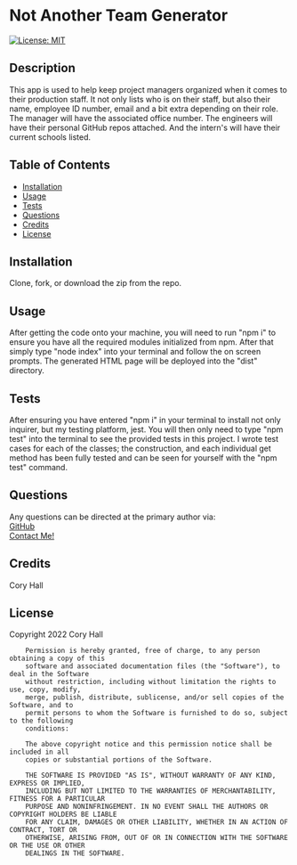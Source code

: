   # Not Another Team Generator

  [![License: MIT](https://img.shields.io/badge/License-MIT-yellow.svg)](https://opensource.org/licenses/MIT)
  ## Description
  This app is used to help keep project managers organized when it comes to their production staff. It not only lists who is on their staff, but also their name, employee ID number, email and a bit extra depending on their role. The manager will have the associated office number. The engineers will have their personal GitHub repos attached. And the intern's will have their current schools listed.

  ## Table of Contents
  - [Installation](#installation)
  - [Usage](#usage)
  - [Tests](#tests)
  - [Questions](#questions)
  - [Credits](#credits)
  - [License](#license)

  ## Installation
  Clone, fork, or download the zip from the repo.

  ## Usage
  After getting the code onto your machine, you will need to run "npm i" to ensure you have all the required modules initialized from npm. After that simply type "node index" into your terminal and follow the on screen prompts. The generated HTML page will be deployed into the "dist" directory.

  ## Tests
  After ensuring you have entered "npm i" in your terminal to install not only inquirer, but my testing platform, jest. You will then only need to type "npm test" into the terminal to see the provided tests in this project. I wrote test cases for each of the classes; the construction, and each individual get method has been fully tested and can be seen for yourself with the "npm test" command.

  ## Questions
  Any questions can be directed at the primary author via: <br>
  [GitHub](https://github.com/cory-hall) <br>
  [Contact Me!](mailto:comebackcory1@gmail.com)

  ## Credits
  Cory Hall

  ## License
  Copyright 2022 Cory Hall

        Permission is hereby granted, free of charge, to any person obtaining a copy of this 
        software and associated documentation files (the "Software"), to deal in the Software 
        without restriction, including without limitation the rights to use, copy, modify, 
        merge, publish, distribute, sublicense, and/or sell copies of the Software, and to 
        permit persons to whom the Software is furnished to do so, subject to the following 
        conditions:
        
        The above copyright notice and this permission notice shall be included in all 
        copies or substantial portions of the Software.
        
        THE SOFTWARE IS PROVIDED "AS IS", WITHOUT WARRANTY OF ANY KIND, EXPRESS OR IMPLIED, 
        INCLUDING BUT NOT LIMITED TO THE WARRANTIES OF MERCHANTABILITY, FITNESS FOR A PARTICULAR 
        PURPOSE AND NONINFRINGEMENT. IN NO EVENT SHALL THE AUTHORS OR COPYRIGHT HOLDERS BE LIABLE 
        FOR ANY CLAIM, DAMAGES OR OTHER LIABILITY, WHETHER IN AN ACTION OF CONTRACT, TORT OR 
        OTHERWISE, ARISING FROM, OUT OF OR IN CONNECTION WITH THE SOFTWARE OR THE USE OR OTHER 
        DEALINGS IN THE SOFTWARE.
